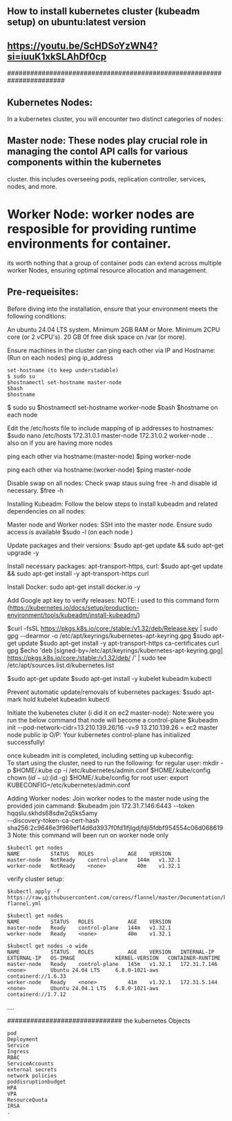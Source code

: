 ## How to install kubernetes cluster (kubeadm setup) on ubuntu:latest version
## https://youtu.be/ScHDSoYzWN4?si=iuuK1xkSLAhDf0cp
#######################################################################

## Kubernetes Nodes:

In a kubernetes cluster, you will encounter two distinct categories of nodes:

## Master node: These nodes play crucial role in managing the contol API calls for various components within the kubernetes

cluster. this includes overseeing pods, replication controller, services, nodes, and more. 

# Worker Node: worker nodes are resposible for providing runtime environments for container. 
its worth nothing that a group of container pods can extend across multiple worker Nodes, ensuring optimal resource allocation and management.

## Pre-requeisites:
Before diving into the installation, ensure that your environment meets the following conditions:

An ubuntu 24.04 LTS system.
Minimum 2GB RAM or More.
Minimum 2CPU core (or 2 vCPU's).
20 GB 0f free disk space on /var (or more).

Ensure machines in the cluster can ping each other via IP and Hostname: (Run on each nodes)
ping ip_address
```
set-hostname (to keep understadable)
$ sudo su 
$hostnamectl set-hostname master-node
$bash
$hostname 
```
$ sudo su 
$hostnamectl set-hostname worker-node
$bash
$hostname 
on each node 

Edit the /etc/hosts file  to include mapping of ip addresses to hostnames:
$sudo nano /etc/hosts 
172.31.0.1 master-node
172.31.0.2 worker-node
.
.
also on if you are having more nodes

ping each other via hostname:(master-node)
$ping worker-node

ping each other via hostname:(worker-node)
$ping master-node

Disable swap on all nodes:
Check swap staus suing free -h and disable id necessary.
$free -h

Installing Kubeadm:
Follow the below steps to install kubeadm and related dependencies on all nodes:

Master node and Worker nodes:
SSH into the master node.
Ensure sudo access is available
$sudo -l  (on each node )

Update packages and their versions:
$sudo apt-get update && sudo apt-get upgrade -y 

Install necessary packages: apt-transport-https, curl:
$sudo apt-get update && sudo apt-get install -y apt-transport-https curl 

Install Docker:
sudo apt-get install docker.io -y

Add Google apt key to verify releases:
NOTE: i used to this command form (https://kubernetes.io/docs/setup/production-environment/tools/kubeadm/install-kubeadm/)

$curl -fsSL https://pkgs.k8s.io/core:/stable:/v1.32/deb/Release.key | sudo gpg --dearmor -o /etc/apt/keyrings/kubernetes-apt-keyring.gpg
$sudo apt-get update
$sudo apt-get install -y apt-transport-https ca-certificates curl gpg
$echo 'deb [signed-by=/etc/apt/keyrings/kubernetes-apt-keyring.gpg] https://pkgs.k8s.io/core:/stable:/v1.32/deb/ /' | sudo tee /etc/apt/sources.list.d/kubernetes.list

$sudo apt-get update
$sudo apt-get install -y kubelet kubeadm kubectl

Prevent automatic update/removals of kubernetes packages:
$sudo apt-mark hold kubelet kubeadm kubectl


Initiate the kubenetes cluter (i did it on ec2 master-node):
Note:were you run the below command that node will become a control-plane 
$kubeadm init --pod-network-cidr=13.210.139.26/16 -v=9
13.210.139.26 = ec2 master node public ip
 O/P: Your kubernetes control-plane has initialized successfully!
	
once kubeadm init is completed, including setting up kubeconfig:	
To start using the cluster, need to run the following:
for regular user:
	mkdir -p $HOME/.kube
	cp -i /etc/kubernetes/admin.conf $HOME/.kube/config
	chown $(id -u):$(id -g) $HOME/.kube/config
for root user:
	export KUBECONFIG=/etc/kubernetes/admin.conf

Adding Worker nodes:
Join worker nodes to the master node using the provided join cammand:
$kubeadm join 172.31.7.146:6443 --token hqqslu.skhds68sdw2q5ks5amy \
        --discovery-token-ca-cert-hash sha256:2c9646e3f969ef14d6d3937f0fd1lfjlgdjfdjl5fdbf954554c06d0686193
Note: this command will been run on worker node only 
```
$kubectl get nodes 
NAME          STATUS   ROLES           AGE    VERSION
master-node   NotReady    control-plane   144m   v1.32.1
worker-node   NotReady    <none>          40m    v1.32.1
```
verify cluster setup:
```
$kubectl apply -f https://raw.githubusercontent.com/coreos/flannel/master/Documentation/kube-flannel.yml
```
```
$kubectl get nodes 
NAME          STATUS   ROLES           AGE    VERSION
master-node   Ready    control-plane   144m   v1.32.1
worker-node   Ready    <none>          40m    v1.32.1
```
```
$kubectl get nodes -o wide 
NAME          STATUS   ROLES           AGE    VERSION   INTERNAL-IP    EXTERNAL-IP   OS-IMAGE             KERNEL-VERSION   CONTAINER-RUNTIME
master-node   Ready    control-plane   145m   v1.32.1   172.31.7.146   <none>        Ubuntu 24.04 LTS     6.8.0-1021-aws   containerd://1.6.33
worker-node   Ready    <none>          41m    v1.32.1   172.31.5.144   <none>        Ubuntu 24.04.1 LTS   6.8.0-1021-aws   containerd://1.7.12
```
....


##############################
the kubernetes Objects 
```
pod
Deployment
Service
Ingress
RBAC
ServiceAccounts
external secrets
network policies
poddisruptionbudget
HPA 
VPA
ResourceQuota
IRSA
.
```
#
